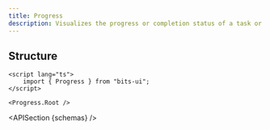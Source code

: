 ```yaml
---
title: Progress
description: Visualizes the progress or completion status of a task or process.
---
```


<script>
	import { APISection, ComponentPreview, ProgressDemo } from '@/components/index.js'
	export let schemas;
</script>

<ComponentPreview name="progress-demo" comp="Progress">

<ProgressDemo slot="preview" />

</ComponentPreview>

## Structure

```svelte
<script lang="ts">
	import { Progress } from "bits-ui";
</script>

<Progress.Root />
```

<APISection {schemas} />
